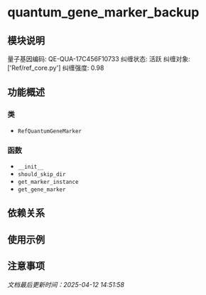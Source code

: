 # quantum_gene_marker_backup

## 模块说明
量子基因编码: QE-QUA-17C456F10733
纠缠状态: 活跃
纠缠对象: ['Ref/ref_core.py']
纠缠强度: 0.98

## 功能概述

### 类

- `RefQuantumGeneMarker`

### 函数

- `__init__`
- `should_skip_dir`
- `get_marker_instance`
- `get_gene_marker`

## 依赖关系

## 使用示例

## 注意事项

*文档最后更新时间：2025-04-12 14:51:58*
